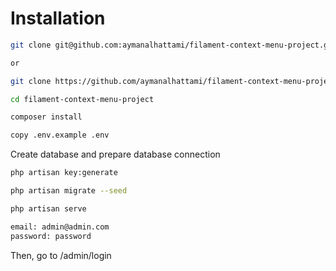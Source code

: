 
# Installation
```bash
git clone git@github.com:aymanalhattami/filament-context-menu-project.git

or 

git clone https://github.com/aymanalhattami/filament-context-menu-project.git
```

```bash
cd filament-context-menu-project
```

```bash
composer install
```

```bash
copy .env.example .env
```

Create database and prepare database connection

```bash
php artisan key:generate
```

```bash
php artisan migrate --seed
```

```bash
php artisan serve
```

```bash
email: admin@admin.com
password: password
```

Then, go to /admin/login
